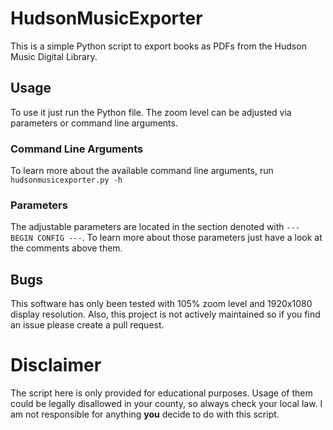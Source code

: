 # HudsonMusicExporter
This is a simple Python script to export books as PDFs from the Hudson Music Digital Library.

## Usage
To use it just run the Python file. The zoom level can be adjusted via parameters or command line arguments.

### Command Line Arguments
To learn more about the available command line arguments, run `hudsonmusicexporter.py -h`
    
### Parameters
The adjustable parameters are located in the section denoted with `--- BEGIN CONFIG ---`. To learn more about those parameters just have a look at the comments above them.

## Bugs
This software has only been tested with 105% zoom level and 1920x1080 display resolution. Also, this project is not actively maintained so if you find an issue please create a pull request.

# Disclaimer
The script here is only provided for educational purposes. Usage of them could be legally disallowed in your county, so always check your local law. I am not responsible for anything **you** decide to do with this script.